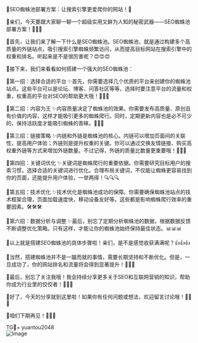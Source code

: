 🌟SEO蜘蛛池部署方案：让搜索引擎更爱爬你的网站！🌟

🚀亲们，今天要跟大家聊一聊一个超级实用又鲜为人知的秘密武器——SEO蜘蛛池部署方案！🎉🎉🎉

🌈首先，让我们来了解一下什么是SEO蜘蛛池。SEO蜘蛛池，就是通过构建多个高质量的外链站点，吸引搜索引擎蜘蛛频繁访问，从而提高目标网站在搜索引擎中的权重和排名。听起来是不是很厉害呢？😍😍😍

🌈接下来，我们来看看如何搭建一个强大的SEO蜘蛛池：

🌈第一招：选择合适的平台
✨首先，你需要选择几个优质的平台来创建你的蜘蛛池站点。这些平台可以是论坛、博客、问答社区等等。选择时要注意平台的流量和权重，权重高的平台对SEO的帮助更大哦！💪💪💪

🌈第二招：内容为王
✨内容质量决定了蜘蛛池的效果。你需要发布高质量、原创且有价值的内容，这样才能吸引更多的蜘蛛爬行。同时，定期更新内容也是必不可少的，保持活跃度才能吸引蜘蛛的青睐。📝📝📝

🌈第三招：链接策略
✨内链和外链是蜘蛛池的核心。内链可以增加页面间的关联性，提高用户体验；外链则是提升权重的关键。你可以通过交换友情链接、购买高权重外链等方式来增加外链数量。不过记得，外链的质量比数量更重要哦！🔗🔗🔗

🌈第四招：关键词优化
✨关键词是蜘蛛爬行的重要依据。你需要研究目标用户的搜索习惯，选择合适的关键词进行优化。合理布局关键词，不仅能让蜘蛛更容易找到你的页面，还能提升用户体验，一举两得！🔍🔍🔍

🌈第五招：技术优化
✨技术优化是蜘蛛池成功的保障。你需要确保蜘蛛池站点的技术框架合理，页面加载速度快，移动设备友好等。这些都是影响蜘蛛爬行效率的重要因素。🛠🛠🛠

🌈第六招：数据分析与调整
✨最后，别忘了定期分析蜘蛛池的数据，根据数据反馈不断调整优化策略。只有这样，才能让你的蜘蛛池始终保持最佳状态。📊📊📊

🌈以上就是搭建SEO蜘蛛池的具体步骤啦！亲们，是不是感觉收获满满呢？👍👍👍

🌈当然，搭建蜘蛛池并不是一蹴而就的事情，需要长期坚持和不断优化。但是，一旦成功了，你的网站排名和流量将会得到显著提升！🚀🚀🚀

🌈最后，别忘了关注我哦！我会持续分享更多关于SEO和互联网营销的知识，帮助你成为行业里的佼佼者！🌟🌟🌟

🌈好了，今天的分享就到这里啦！如果你有任何问题或想法，欢迎留言讨论哦！💌💌💌

🌈咱们下期再见！👋👋👋

TG💪+ yuantou2048  
![Image](https://github.com/user-attachments/assets/42a5a4a5-fea9-4a1d-8aa0-73e57e430cca)